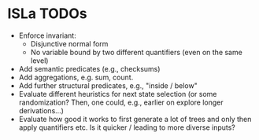 ISLa TODOs
==========

* Enforce invariant: 
  - Disjunctive normal form 
  - No variable bound by two different quantifiers (even on the same level)
* Add semantic predicates (e.g., checksums)
* Add aggregations, e.g. sum, count.
* Add further structural predicates, e.g., "inside / below"
* Evaluate different heuristics for next state selection (or some randomization? Then, one could, e.g., earlier on
  explore longer derivations...)
* Evaluate how good it works to first generate a lot of trees and only then apply quantifiers etc. Is it quicker /
  leading to more diverse inputs?